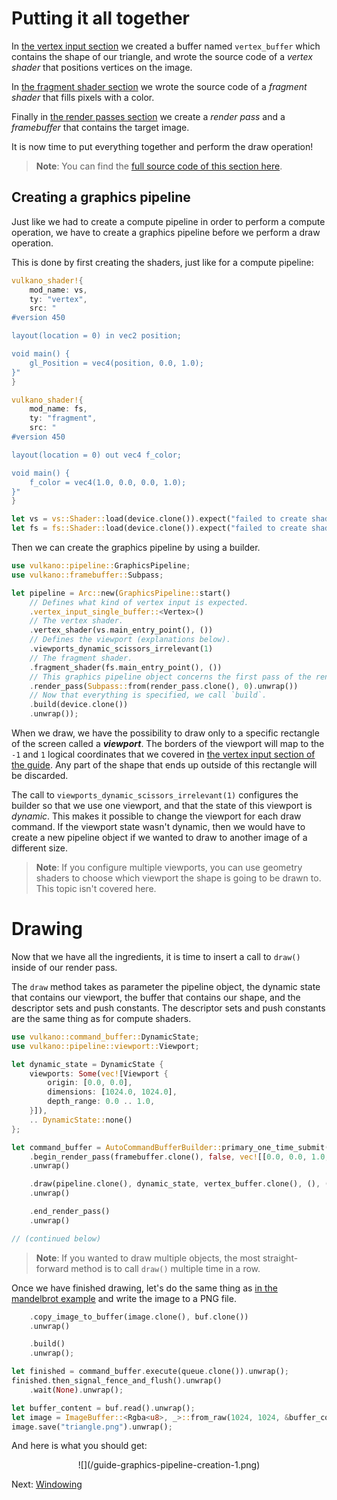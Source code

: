# Putting it all together

In [the vertex input section](/guide/vertex-input) we created a buffer named `vertex_buffer` which
contains the shape of our triangle, and wrote the source code of a *vertex shader* that positions
vertices on the image.

In [the fragment shader section](/guide/fragment-shader) we wrote the source code of a
*fragment shader* that fills pixels with a color.

Finally in [the render passes section](/guide/render-pass-framebuffer) we create a *render pass*
and a *framebuffer* that contains the target image.

It is now time to put everything together and perform the draw operation!

> **Note**: You can find the [full source code of this section
> here](https://github.com/vulkano-rs/vulkano-www/blob/master/examples/guide-triangle.rs).

## Creating a graphics pipeline

Just like we had to create a compute pipeline in order to perform a compute operation, we have to
create a graphics pipeline before we perform a draw operation.

This is done by first creating the shaders, just like for a compute pipeline:

```rust
vulkano_shader!{
    mod_name: vs,
    ty: "vertex",
    src: "
#version 450

layout(location = 0) in vec2 position;

void main() {
    gl_Position = vec4(position, 0.0, 1.0);
}"
}

vulkano_shader!{
    mod_name: fs,
    ty: "fragment",
    src: "
#version 450

layout(location = 0) out vec4 f_color;

void main() {
    f_color = vec4(1.0, 0.0, 0.0, 1.0);
}"
}

let vs = vs::Shader::load(device.clone()).expect("failed to create shader module");
let fs = fs::Shader::load(device.clone()).expect("failed to create shader module");
```

Then we can create the graphics pipeline by using a builder.

```rust
use vulkano::pipeline::GraphicsPipeline;
use vulkano::framebuffer::Subpass;

let pipeline = Arc::new(GraphicsPipeline::start()
    // Defines what kind of vertex input is expected.
    .vertex_input_single_buffer::<Vertex>()
    // The vertex shader.
    .vertex_shader(vs.main_entry_point(), ())
    // Defines the viewport (explanations below).
    .viewports_dynamic_scissors_irrelevant(1)
    // The fragment shader.
    .fragment_shader(fs.main_entry_point(), ())
    // This graphics pipeline object concerns the first pass of the render pass.
    .render_pass(Subpass::from(render_pass.clone(), 0).unwrap())
    // Now that everything is specified, we call `build`.
    .build(device.clone())
    .unwrap());
```

When we draw, we have the possibility to draw only to a specific rectangle of the screen called a
***viewport***. The borders of the viewport will map to the `-1` and `1` logical coordinates that
we covered in [the vertex input section of the guide](/guide/vertex-input). Any part of the shape
that ends up outside of this rectangle will be discarded.

The call to `viewports_dynamic_scissors_irrelevant(1)` configures the builder so that we use one
viewport, and that the state of this viewport is *dynamic*. This makes it possible to change the
viewport for each draw command. If the viewport state wasn't dynamic, then we would have to create
a new pipeline object if we wanted to draw to another image of a different size.

> **Note**: If you configure multiple viewports, you can use geometry shaders to choose which
> viewport the shape is going to be drawn to. This topic isn't covered here.

# Drawing

Now that we have all the ingredients, it is time to insert a call to `draw()` inside of our render
pass.

The `draw` method takes as parameter the pipeline object, the dynamic state that contains our
viewport, the buffer that contains our shape, and the descriptor sets and push constants. The
descriptor sets and push constants are the same thing as for compute shaders.

```rust
use vulkano::command_buffer::DynamicState;
use vulkano::pipeline::viewport::Viewport;

let dynamic_state = DynamicState {
    viewports: Some(vec![Viewport {
        origin: [0.0, 0.0],
        dimensions: [1024.0, 1024.0],
        depth_range: 0.0 .. 1.0,
    }]),
    .. DynamicState::none()
};

let command_buffer = AutoCommandBufferBuilder::primary_one_time_submit(device.clone(), queue.family()).unwrap()
    .begin_render_pass(framebuffer.clone(), false, vec![[0.0, 0.0, 1.0, 1.0].into()])
    .unwrap()

    .draw(pipeline.clone(), dynamic_state, vertex_buffer.clone(), (), ())
    .unwrap()

    .end_render_pass()
    .unwrap()

// (continued below)
```

> **Note**: If you wanted to draw multiple objects, the most straight-forward method is to call
> `draw()` multiple time in a row.

Once we have finished drawing, let's do the same thing as [in the mandelbrot
example](/guide/mandelbrot) and write the image to a PNG file.

```rust
    .copy_image_to_buffer(image.clone(), buf.clone())
    .unwrap()

    .build()
    .unwrap();

let finished = command_buffer.execute(queue.clone()).unwrap();
finished.then_signal_fence_and_flush().unwrap()
    .wait(None).unwrap();

let buffer_content = buf.read().unwrap();
let image = ImageBuffer::<Rgba<u8>, _>::from_raw(1024, 1024, &buffer_content[..]).unwrap();
image.save("triangle.png").unwrap();
```

And here is what you should get:

<center>
![](/guide-graphics-pipeline-creation-1.png)
</center>

Next: [Windowing](/guide/window)
